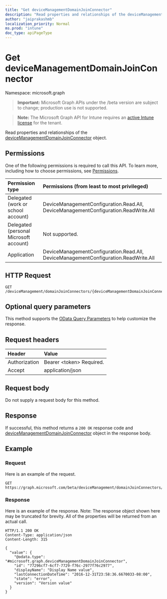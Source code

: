 ```yaml
---
title: "Get deviceManagementDomainJoinConnector"
description: "Read properties and relationships of the deviceManagementDomainJoinConnector object."
author: "jaiprakashmb"
localization_priority: Normal
ms.prod: "intune"
doc_type: apiPageType
---
```


# Get deviceManagementDomainJoinConnector

Namespace: microsoft.graph

> **Important:** Microsoft Graph APIs under the /beta version are subject to change; production use is not supported.

> **Note:** The Microsoft Graph API for Intune requires an [active Intune license](https://go.microsoft.com/fwlink/?linkid=839381) for the tenant.

Read properties and relationships of the [deviceManagementDomainJoinConnector](../resources/intune-odj-devicemanagementdomainjoinconnector.md) object.

## Permissions
One of the following permissions is required to call this API. To learn more, including how to choose permissions, see [Permissions](/graph/permissions-reference).

<!-- { "blockType": "ignored"  } // Note: Removing this line will result in the permissions autogeneration tool overwriting the table. -->
|Permission type|Permissions (from least to most privileged)|
|:---|:---|
|Delegated (work or school account)|DeviceManagementConfiguration.Read.All, DeviceManagementConfiguration.ReadWrite.All|
|Delegated (personal Microsoft account)|Not supported.|
|Application|DeviceManagementConfiguration.Read.All, DeviceManagementConfiguration.ReadWrite.All|

## HTTP Request
<!-- {
  "blockType": "ignored"
}
-->
``` http
GET /deviceManagement/domainJoinConnectors/{deviceManagementDomainJoinConnectorId}
```

## Optional query parameters
This method supports the [OData Query Parameters](/graph/query-parameters) to help customize the response.

## Request headers
|Header|Value|
|:---|:---|
|Authorization|Bearer &lt;token&gt; Required.|
|Accept|application/json|

## Request body
Do not supply a request body for this method.

## Response
If successful, this method returns a `200 OK` response code and [deviceManagementDomainJoinConnector](../resources/intune-odj-devicemanagementdomainjoinconnector.md) object in the response body.

## Example

### Request
Here is an example of the request.
``` http
GET https://graph.microsoft.com/beta/deviceManagement/domainJoinConnectors/{deviceManagementDomainJoinConnectorId}
```

### Response
Here is an example of the response. Note: The response object shown here may be truncated for brevity. All of the properties will be returned from an actual call.
``` http
HTTP/1.1 200 OK
Content-Type: application/json
Content-Length: 315

{
  "value": {
    "@odata.type": "#microsoft.graph.deviceManagementDomainJoinConnector",
    "id": "77296cf7-6cf7-7729-f76c-2977f76c2977",
    "displayName": "Display Name value",
    "lastConnectionDateTime": "2016-12-31T23:58:36.6670033-08:00",
    "state": "error",
    "version": "Version value"
  }
}
```
